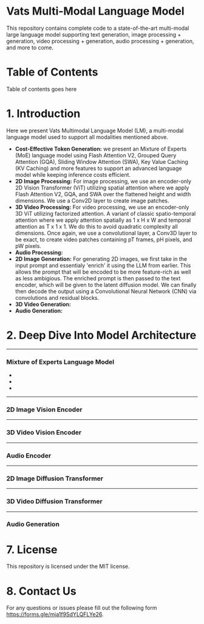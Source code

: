 # Vats Multi-Modal Language Model
This repository contains complete code to a state-of-the-art multi-modal large language model supporting text generation, image processing + generation, video processing + generation, audio processing + generation, and more to come.

# Table of Contents
Table of contents goes here

# 1. Introduction
Here we present Vats Multimodal Language Model (LM), a multi-modal language model used to support all modalities mentioned above. 
- **Cost-Effective Token Generation:** we present an Mixture of Experts (MoE) language model using Flash Attention V2, Grouped Query Attention (GQA), Sliding Window Attention (SWA), Key Value Caching (KV Caching) and more features to support an advanced language model while keeping inference costs efficient. 
- **2D Image Processing:** For image processing, we use an encoder-only 2D Vision Transformer (ViT) utilizing spatial attention where we apply Flash Attention V2, GQA, and SWA over the flattened height and width dimensions. We use a Conv2D layer to create image patches.
- **3D Video Processing:** For video processing, we use an encoder-only 3D ViT utilizing factorized attention. A variant of classic spatio-temporal attention where we apply attention spatially as 1 x H x W and temporal attention as T x 1 x 1. We do this to avoid quadratic complexity all dimensions. Once again, we use a convolutional layer, a Conv3D layer to be exact, to create video patches containing pT frames, pH pixels, and pW pixels.
- **Audio Processing:**
- **2D Image Generation:** For generating 2D images, we first take in the input prompt and essentialy 'enrich' it using the LLM from earlier. This allows the prompt that will be encoded to be more feature-rich as well as less ambigious. The enriched prompt is then passed to the text encoder, which will be given to the latent diffusion model. We can finally then decode the output using a Convolutional Neural Network (CNN) via convolutions and residual blocks.
- **3D Video Generation:**
- **Audio Generation:**

# 2. Deep Dive Into Model Architecture
---
### Mixture of Experts Language Model
- 
- 
-
---
### 2D Image Vision Encoder
---
### 3D Video Vision Encoder
---
### Audio Encoder
---
### 2D Image Diffusion Transformer
---
### 3D Video Diffusion Transformer
---
### Audio Generation

# 7. License
This repository is licensed under the MIT license.

# 8. Contact Us
For any questions or issues please fill out the following form <https://forms.gle/mja1f9SdYLQFLYe26>.